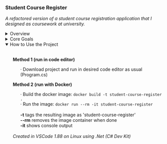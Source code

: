 ### Student Course Register
<i>A refactored version of a student course registration application that I designed as coursework at university.</i>

<details>
    <summary>Overview</summary>
    <ul><br>
        The original application displays a short menu of courses, then prompts the user to enter the id of the course they wish to register for. Once the maximum amount of courses that can be registered for is registered, the program thanks the user and exits. The program can be exited early if the user wishes to handle registration later. Courses cannot be registered for twice, and there is basic input checking to avoid some parsing errors.
        <br><br>
        Approaching the project again after years of working with C# and building on the techniques I learned at university, the main focus was on improving code readability, separating the code into smaller classes, improving performance by removing boilerplate and transitioning to a more data-based approach, and adding basic quality of life features.
        <br><br>
        The refactored application incorporates the following:
        <ul><br>
            · A notice beside registered courses
            <br>
            · The ability to unregister for a course
            <br>
            · Stringent input checking to avoid errors
            <br>
            · Improved phrasing in user prompt messages
            <br>
            · Some static helper methods to standardize console output and remove boilerplate
            <br>
            · The ability to continue running the application after the max amount of courses has been registered
            <br>
            · Additional prompts for more intuitive flow-control
            <br>
            · A dictionary to store course names by id, which moves to a more maintainable data-based approach
            <br>
            · Improvements to the main loop, greatly simplifying readability
            <br>
            · Reasonable separation of concerns into additional classes that handle specific aspects of the program
        </ul>
    </ul><br>
</details>

<details>
    <summary>Core Goals</summary>
    <ul><br>
        · Demonstrate general competency with C# in a .NET console environment
        <br>
        · Demonstrate knowledge of practices for successful integration with version control and docker
        <br>
        · Demonstrate abilities regarding refactoring and iteration
        <br>
        · Improve methods of application organization, structure, and user-facing flow control
        <br>
    </ul><br>
</details>

<details open>
    <summary>How to Use the Project</summary>
    <ul>
        <br><b>Method 1 (run in code editor)</b><br>
        <ul>· Download project and run in desired code editor as usual (Program.cs)</ul>
    </ul>
    <ul>
        <b>Method 2 (run with Docker)</b><br>
        <ul>
			· Build the docker image: <code>docker build -t student-course-register .</code>
			<br>· Run the image: <code>docker run --rm -it student-course-register</code>
			<br>
			<br><b>-t</b> tags the resulting image as 'student-course-register'
			<br><b>--rm</b> removes the image container when done
			<br><b>-it</b> shows console output
			<br>
		</ul>
        <br><i>Created in VSCode 1.88 on Linux using .Net (C# Dev Kit)</i>
    </ul>
</details>